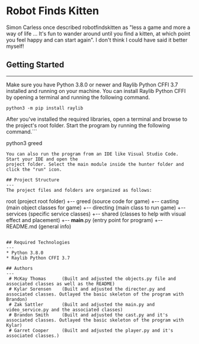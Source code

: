 # Robot Finds Kitten
Simon Carless once described robotfindskitten as "less a game and more a way of life ... It's fun to wander around until you find a kitten, at which point you feel happy and can start again". I don't think I could have said it better myself!

## Getting Started
---
Make sure you have Python 3.8.0 or newer and Raylib Python CFFI 3.7 installed and running on your machine. You can install Raylib Python CFFI by opening a terminal and running the following command.
```
python3 -m pip install raylib
```
After you've installed the required libraries, open a terminal and browse to the project's root folder. Start the program by running the following command.```

python3 greed 
```
You can also run the program from an IDE like Visual Studio Code. Start your IDE and open the 
project folder. Select the main module inside the hunter folder and click the "run" icon.

## Project Structure
---
The project files and folders are organized as follows:
```
root                    (project root folder)
+-- greed               (source code for game)
  +-- casting           (main object classes for game)
  +-- directing         (main class to run game)
  +-- services          (specific service classes)
  +-- shared            (classes to help with visual effect and placement)
+-- __main__.py         (entry point for program)
+-- README.md           (general info)
```

## Required Technologies
---
* Python 3.8.0
* Raylib Python CFFI 3.7

## Authors
---
 # McKay Thomas      (Built and adjusted the objects.py file and associated classes as well as the README)
 # Kylar Sorensen    (Built and adjusted the directer.py and associated classes. Outlayed the basic skeleton of the program with Brandon)
 # Zak Sattler       (Built and adjusted the main.py and video_service.py and the associated classes)
 # Brandon Smith     (Built and adjusted the cast.py and it's associated classes. Outlayed the basic skeleton of the program with Kylar)
 # Garret Cooper     (Built and adjusted the player.py and it's associated classes.)
